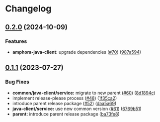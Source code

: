 # Changelog

## [0.2.0](https://github.com/carbynestack/amphora/compare/java-client-v0.1.1...java-client-v0.2.0) (2024-10-09)


### Features

* **amphora-java-client:** upgrade dependencies ([#70](https://github.com/carbynestack/amphora/issues/70)) ([987a594](https://github.com/carbynestack/amphora/commit/987a5949f8ee0c044374ee56376c6909f1bf9cf0))

## [0.1.1](https://github.com/carbynestack/amphora/compare/java-client-v0.1.0...java-client-v0.1.1) (2023-07-27)


### Bug Fixes

* **common/java-client/service:** migrate to new parent ([#60](https://github.com/carbynestack/amphora/issues/60)) ([8d1894c](https://github.com/carbynestack/amphora/commit/8d1894c799cf7222ad975875eab0484d4ac7110c))
* implement release-please process ([#48](https://github.com/carbynestack/amphora/issues/48)) ([1f35ca2](https://github.com/carbynestack/amphora/commit/1f35ca2dfb6624285f691ca3f1e64ddb89426d6b))
* introduce parent release package ([#52](https://github.com/carbynestack/amphora/issues/52)) ([daa5a69](https://github.com/carbynestack/amphora/commit/daa5a697eb9df8d7844245961666f1ee74f0e2bb))
* **java-client/service:** use new common version ([#61](https://github.com/carbynestack/amphora/issues/61)) ([6769b51](https://github.com/carbynestack/amphora/commit/6769b511b17ed566edd75dfb1bbca4a1b5585095))
* **parent:** introduce parent release package ([ba73fe8](https://github.com/carbynestack/amphora/commit/ba73fe865470052ce2381d81de3017a6bb27e7fe))
